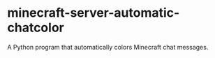 # minecraft-server-automatic-chatcolor
A Python program that automatically colors Minecraft chat messages.

